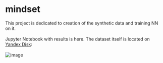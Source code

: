 # mindset
This project is dedicated to creation of the synthetic data and training NN on it.
<br></br>
Jupyter Notebook with results is here. The dataset itself is located on [Yandex Disk](https://disk.yandex.ru/d/c3Ty9ZQIQSKWgQ):
<br></br>
![image](https://github.com/exxyyf/mindset/assets/118925388/6f84e6c3-7a9a-4809-bba3-0c57cc00600c)
